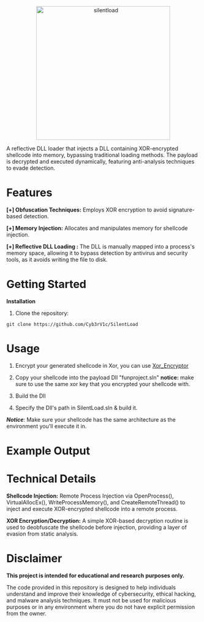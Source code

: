 
<p align="center"> <img width="349" alt="silentload" src="https://github.com/user-attachments/assets/f028dfb7-bc60-4a2b-aa44-86b0671a2732"> </p>

A reflective DLL loader that injects a DLL containing XOR-encrypted shellcode into memory, bypassing traditional loading methods. 
The payload is decrypted and executed dynamically, featuring anti-analysis techniques to evade detection.




# Features

**[+] Obfuscation Techniques:** Employs XOR encryption to avoid signature-based detection.

**[+] Memory Injection:** Allocates and manipulates memory for shellcode injection.

**[+] Reflective DLL Loading :** The DLL is manually mapped into a process's memory space, allowing it to bypass detection by antivirus and security tools, as it avoids writing the file to disk.




# Getting Started

**Installation**


1. Clone the repository:
```
git clone https://github.com/Cyb3rV1c/SilentLoad
```


# Usage

1. Encrypt your generated shellcode in Xor, you can use [Xor_Encryptor ](https://github.com/Cyb3rV1c/Phantom/tree/main/Xor_Encryptor)

2. Copy your shellcode into the payload Dll "funproject.sln"
**notice:** make sure to use the same xor key that you encrypted your shellcode with.
3. Build the Dll

4. Specify the Dll's path in SilentLoad.sln & build it. 

***Notice***: Make sure your shellcode has the same architecture as the environment you'll execute it in.

# Example Output



# Technical Details


**Shellcode Injection:**
Remote Process Injection via OpenProcess(), VirtualAllocEx(), WriteProcessMemory(), and CreateRemoteThread() to inject and execute XOR-encrypted shellcode into a remote process.

**XOR Encryption/Decryption:**
A simple XOR-based decryption routine is used to deobfuscate the shellcode before injection, providing a layer of evasion from static analysis.









# Disclaimer
**This project is intended for educational and research purposes only.**

The code provided in this repository is designed to help individuals understand and improve their knowledge of cybersecurity, ethical hacking, and malware analysis techniques. 
It must not be used for malicious purposes or in any environment where you do not have explicit permission from the owner.
